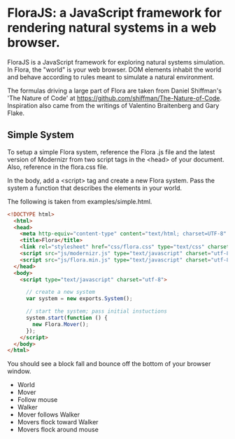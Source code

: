 # FloraJS: a JavaScript framework for rendering natural systems in a web browser.

FloraJS is a JavaScript framework for exploring natural systems simulation. In Flora, the "world" is your web browser. DOM elements inhabit the world and behave according to rules meant to simulate a natural environment.

The formulas driving a large part of Flora are taken from Daniel Shiffman's 'The Nature of Code' at https://github.com/shiffman/The-Nature-of-Code. Inspiration also came from the writings of Valentino Braitenberg and Gary Flake.

## Simple System

To setup a simple Flora system, reference the Flora .js file and the latest version of Modernizr from two script tags in the &lt;head&gt; of your document. Also, reference in the flora.css file.

In the body, add a &lt;script&gt; tag and create a new Flora system. Pass the system a function that describes the elements in your world.

The following is taken from examples/simple.html.

```html
<!DOCTYPE html>
  <html>
  <head>
    <meta http-equiv="content-type" content="text/html; charset=UTF-8" />
    <title>Flora</title>
    <link rel="stylesheet" href="css/flora.css" type="text/css" charset="utf-8">
    <script src="js/modernizr.js" type="text/javascript" charset="utf-8"></script>
    <script src="js/flora.min.js" type="text/javascript" charset="utf-8"></script>
  </head>
  <body>
    <script type="text/javascript" charset="utf-8">

      // create a new system
      var system = new exports.System();

      // start the system; pass initial instuctions
      system.start(function () {
        new Flora.Mover();
      });
    </script>
  </body>
</html>
```

You should see a block fall and bounce off the bottom of your browser window.

- World
- Mover
- Follow mouse
- Walker
- Mover follows Walker
- Movers flock toward Walker
- Movers flock around mouse


